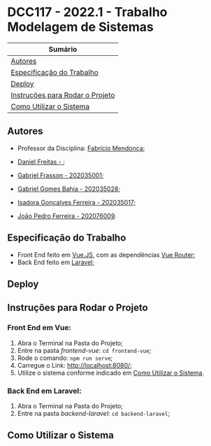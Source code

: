 # DCC117 - 2022.1 - Trabalho Modelagem de Sistemas

| **Sumário** |
|-------------|
| [Autores](#autores) |
| [Especificação do Trabalho](#especificação-do-trabalho) |
| [Deploy](#deploy) |
| [Instruções para Rodar o Projeto](#instruções-para-rodar-o-projeto) |
| [Como Utilizar o Sistema](#como-utilizar-o-sistema) |


## Autores

- Professor da Disciplina: [Fabrício Mendonça](http://professorfabriciomendonca.com.br/);

- [Daniel Freitas - ]();
- [Gabriel Frasson - 202035001](https://github.com/GFrasson);
- [Gabriel Gomes Bahia - 202035028](https://github.com/GabrielBahia);
- [Isadora Gonçalves Ferreira - 202035017](https://github.com/isa56/);
- [João Pedro Ferreira - 202076009](https://github.com/Jo1oPedro).

## Especificação do Trabalho

- Front End feito em [Vue.JS](https://vuejs.org/), com as dependências [Vue Router](https://router.vuejs.org/);
- Back End feito em [Laravel](https://laravel.com/);

## Deploy


## Instruções para Rodar o Projeto

### Front End em Vue:
1. Abra o Terminal na Pasta do Projeto;
2. Entre na pasta _frontend-vue_: `cd frontend-vue`;
3. Rode o comando: `npm run serve`;
4. Carregue o Link: [http://localhost:8080/](http://localhost:8080/);
5. Utilize o sistema conforme indicado em [Como Utilizar o Sistema](#como-utilizar-o-sistema).

### Back End em Laravel:
1. Abra o Terminal na Pasta do Projeto;
2. Entre na pasta _backend-laravel_: `cd backend-laravel`;

## Como Utilizar o Sistema

